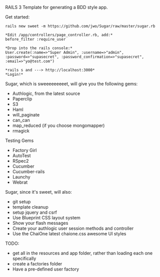 RAILS 3 Template for generating a BDD style app.

Get started:

	rails new sweet -m https://github.com/jwo/Sugar/raw/master/sugar.rb

	*Edit /app/controllers/page_controller.rb, add:*
	before_filter :require_user

	*Drop into the rails console:*
	User.create(:name=>"Super Admin", :username=>"admin", :password=>"supasecret", :password_confirmation=>"supasecret", :email=>"yo@test.com")

	*rails s and ---> http://localhost:3000*
	*Login!*
		

Sugar, which is sweeeeeeeeet, will give you the following gems:

* Authlogic, from the latest source
* Paperclip
* S3
* Haml
* will_paginate
* can_can
* map_reduced (if you choose mongomapper)
* rmagick

Testing Gems

* Factory Girl
* AutoTest
* RSpec2
* Cucumber
* Cucumber-rails
* Launchy
* Webrat

Sugar, since it's sweet, will also:

* git setup
* template cleanup
* setup jquery and csrf
* Use Blueprint CSS layout system
* Show your flash messages
* Create your authlogic user session methods and controller
* Use the ChaiOne latest chaione.css awesome UI styles

TODO:

* get all in the resources and app folder, rather than loading each one specifically
* create a factories folder
* Have a pre-defined user factory